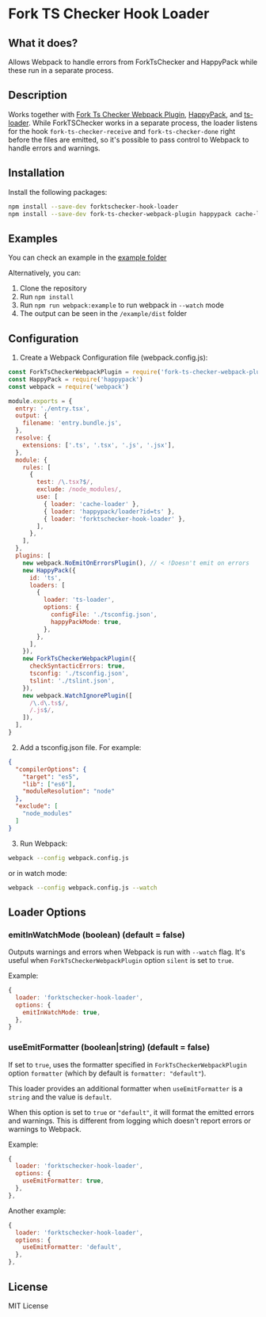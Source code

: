 # Fork TS Checker Hook Loader

## What it does?

Allows Webpack to handle errors from ForkTsChecker and HappyPack while these run in a separate process.

## Description

Works together with [Fork Ts Checker Webpack Plugin](https://github.com/Realytics/fork-ts-checker-webpack-plugin), [HappyPack](https://github.com/amireh/happypack), and [ts-loader](https://github.com/TypeStrong/ts-loader). While ForkTSChecker works in a separate process, the loader listens for the hook `fork-ts-checker-receive` and `fork-ts-checker-done` right before the files are emitted, so it's possible to pass control to Webpack to handle errors and warnings.

## Installation
Install the following packages:
```bash
npm install --save-dev forktschecker-hook-loader
npm install --save-dev fork-ts-checker-webpack-plugin happypack cache-loader
```

## Examples

You can check an example in the [example folder](https://github.com/eddyw/forktschecker-hook-loader/tree/master/example)

Alternatively, you can:
1. Clone the repository
2. Run `npm install`
3. Run `npm run webpack:example` to run webpack in `--watch` mode
4. The output can be seen in the `/example/dist` folder

## Configuration

1. Create a Webpack Configuration file (webpack.config.js):
```javascript
const ForkTsCheckerWebpackPlugin = require('fork-ts-checker-webpack-plugin')
const HappyPack = require('happypack')
const webpack = require('webpack')

module.exports = {
  entry: './entry.tsx',
  output: {
    filename: 'entry.bundle.js',
  },
  resolve: {
    extensions: ['.ts', '.tsx', '.js', '.jsx'],
  },
  module: {
    rules: [
      {
        test: /\.tsx?$/,
        exclude: /node_modules/,
        use: [
          { loader: 'cache-loader' },
          { loader: 'happypack/loader?id=ts' },
          { loader: 'forktschecker-hook-loader' },
        ],
      },
    ],
  },
  plugins: [
    new webpack.NoEmitOnErrorsPlugin(), // < !Doesn't emit on errors
    new HappyPack({
      id: 'ts',
      loaders: [
        {
          loader: 'ts-loader',
          options: {
            configFile: './tsconfig.json',
            happyPackMode: true,
          },
        },
      ],
    }),
    new ForkTsCheckerWebpackPlugin({
      checkSyntacticErrors: true,
      tsconfig: './tsconfig.json',
      tslint: './tslint.json',
    }),
    new webpack.WatchIgnorePlugin([
      /\.d\.ts$/,
      /.js$/,
    ]),
  ],
}
```

2. Add a tsconfig.json file. For example:
```json
{
  "compilerOptions": {
    "target": "es5",
    "lib": ["es6"],
    "moduleResolution": "node"
  },
  "exclude": [
    "node_modules"
  ]
}
```

3. Run Webpack:
```bash
webpack --config webpack.config.js
```
or in watch mode:
```bash
webpack --config webpack.config.js --watch
```

## Loader Options

### emitInWatchMode (boolean) (default = false)
Outputs warnings and errors when Webpack is run with `--watch` flag. It's useful when `ForkTsCheckerWebpackPlugin` option `silent` is set to `true`.

Example:
```javascript
{
  loader: 'forktschecker-hook-loader',
  options: {
    emitInWatchMode: true,
  },
}
```

### useEmitFormatter (boolean|string) (default = false)
If set to `true`, uses the formatter specified in `ForkTsCheckerWebpackPlugin` option `formatter` (which by default is `formatter: "default"`).

This loader provides an additional formatter when `useEmitFormatter` is a `string` and the value is `default`.

When this option is set to `true` or `"default"`, it will format the emitted errors and warnings. This is different from logging which doesn't report errors or warnings to Webpack.

Example:
```javascript
{
  loader: 'forktschecker-hook-loader',
  options: {
    useEmitFormatter: true,
  },
},
```

Another example:
```javascript
{
  loader: 'forktschecker-hook-loader',
  options: {
    useEmitFormatter: 'default',
  },
},
```

## License
MIT License
